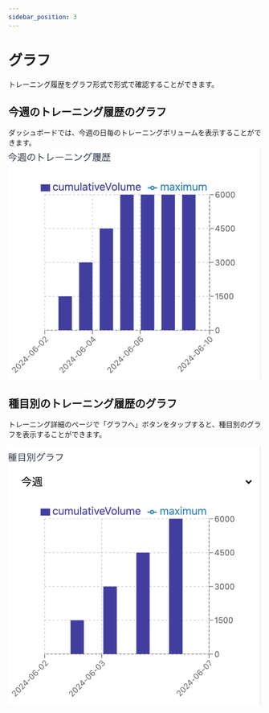 ```yaml
---
sidebar_position: 3
---
```


# グラフ

トレーニング履歴をグラフ形式で形式で確認することができます。

## 今週のトレーニング履歴のグラフ
ダッシュボードでは、今週の日毎のトレーニングボリュームを表示することができます。
![今週のグラフ](../assets/chart-weekly.png)

## 種目別のトレーニング履歴のグラフ
トレーニング詳細のページで「グラフへ」ボタンをタップすると、種目別のグラフを表示することができます。

![種目別グラフ](../assets/chart-by-exercise.png)